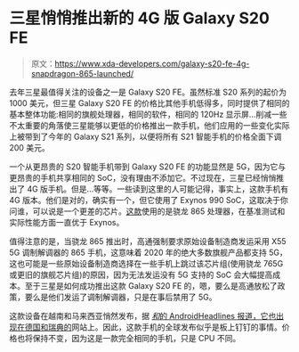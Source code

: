 # 三星悄悄推出新的 4G 版 Galaxy S20 FE

> 原文：<https://www.xda-developers.com/galaxy-s20-fe-4g-snapdragon-865-launched/>

去年三星最值得关注的设备之一是 Galaxy S20 FE。虽然标准 S20 系列的起价为 1000 美元，但三星 Galaxy S20 FE 的价格比其他手机低得多，同时提供了相同的基本整体功能:相同的旗舰处理器，相同的软件，相同的 120Hz 显示屏...削减一些不太重要的角落使三星能够以更低的价格推出一款手机，他们应用的一些变化实际上被带到了今年的 Galaxy S21 系列，以便将所有 S21 智能手机的价格全面下调 200 美元。

一个从更昂贵的 S20 智能手机带到 Galaxy S20 FE 的功能显然是 5G，因为它与更昂贵的手机共享相同的 SoC，没有理由不添加它。不过现在，三星已经悄悄推出了 4G 版手机。但是...等等。一些读到这里的人可能记得，事实上，这款手机有 4G 版本。他们是对的，确实有一个，但它使用了 Exynos 990 SoC，这取决于你问谁，可以说是一个更差的芯片。[这款](https://www.xda-developers.com/samsung-galaxy-s20-fe-4g-exynos-990-variant-snapdragon-865/)使用的是骁龙 865 处理器，在基准测试和实际性能方面一直优于 Exynos。

值得注意的是，当骁龙 865 推出时，高通强制要求原始设备制造商发运采用 X55 5G 调制解调器的 865 手机，这意味着 2020 年的绝大多数旗舰产品都支持 5G，这也可能是一些原始设备制造商选择在一些手机上跳过该芯片组(使用骁龙 765G 或更旧的旗舰芯片组)的原因，因为无法发运没有 5G 支持的 SoC 会大幅提高成本。至于三星是如何成功推出这款 Galaxy S20 FE 的，嗯，要么是高通放松了政策，要么是他们发运了调制解调器，只是在事后禁用了 5G。

这款设备在越南和马来西亚悄然发布，据 [*和*](https://www.androidheadlines.com/2021/05/galaxy-s20-fe-4g-with-snapdragon-865-soc-launched.html)[的 AndroidHeadlines 报道，它也出现在德国和瑞典的](https://shop-links.co/1739767826405621908?u1=efeffb74-ae69-4df4-be84-bb5dcdb9b968)网站上。因此，这款手机的全球发布似乎是板上钉钉的事情。价格也将保持不变，因为这是一款完全相同的手机，只是 CPU 不同。